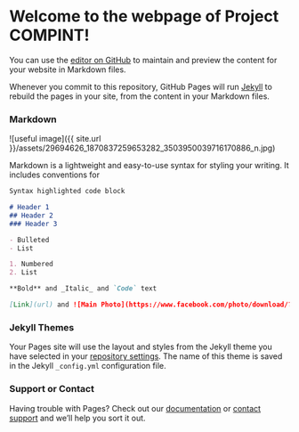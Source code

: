 # Welcome to the webpage of Project COMPINT!

You can use the [editor on GitHub](https://github.com/ankitbit/COMP-COIN/edit/master/README.md) to maintain and preview the content for your website in Markdown files.

Whenever you commit to this repository, GitHub Pages will run [Jekyll](https://jekyllrb.com/) to rebuild the pages in your site, from the content in your Markdown files.

### Markdown

![useful image]({{ site.url }}/assets/29694626_1870837259653282_3503950039716170886_n.jpg)

Markdown is a lightweight and easy-to-use syntax for styling your writing. It includes conventions for

```markdown
Syntax highlighted code block

# Header 1
## Header 2
### Header 3

- Bulleted
- List

1. Numbered
2. List

**Bold** and _Italic_ and `Code` text

[Link](url) and ![Main Photo](https://www.facebook.com/photo/download/?fbid=1870837259653282&ext=1523803682&hash=AeS1c_FD-IgX9Q3W)
```

### Jekyll Themes

Your Pages site will use the layout and styles from the Jekyll theme you have selected in your [repository settings](https://github.com/ankitbit/COMP-COIN/settings). The name of this theme is saved in the Jekyll `_config.yml` configuration file.

### Support or Contact

Having trouble with Pages? Check out our [documentation](https://help.github.com/categories/github-pages-basics/) or [contact support](https://github.com/contact) and we’ll help you sort it out.
